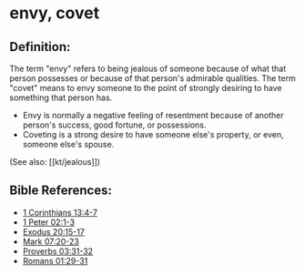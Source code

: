 # envy, covet #

## Definition: ##

The term "envy" refers to being jealous of someone because of what that person possesses or because of that person's admirable qualities. The term "covet" means to envy someone to the point of strongly desiring to have something that person has.

* Envy is normally a negative feeling of resentment because of another person's success, good fortune, or possessions.
* Coveting is a strong desire to have someone else's property, or even, someone else's spouse.

(See also: [[kt/jealous]])

## Bible References: ##

* [1 Corinthians 13:4-7](en/tn/1co/help/13/04)
* [1 Peter 02:1-3](en/tn/1pe/help/02/01)
* [Exodus 20:15-17](en/tn/exo/help/20/15)
* [Mark 07:20-23](en/tn/mrk/help/07/20)
* [Proverbs 03:31-32](en/tn/pro/help/03/31)
* [Romans 01:29-31](en/tn/rom/help/01/29)